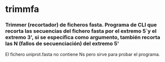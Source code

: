 # trimmfa
### Trimmer (recortador) de ficheros fasta. Programa de CLI que recorta las secuencias del fichero fasta por el extremo 5`y el extremo 3', si se especifica como argumento, también recorta las N (fallos de secuenciación) del extremo 5'
El fichero uniprot.fasta no contiene Ns pero sirve para probar el programa.
